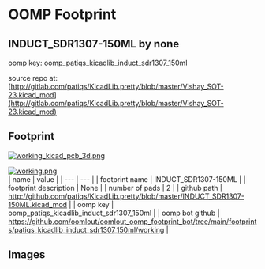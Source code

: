 # OOMP Footprint  
## INDUCT_SDR1307-150ML  by none  
  
oomp key: oomp_patiqs_kicadlib_induct_sdr1307_150ml  
  
source repo at: [http://gitlab.com/patiqs/KicadLib.pretty/blob/master/Vishay_SOT-23.kicad_mod](http://gitlab.com/patiqs/KicadLib.pretty/blob/master/Vishay_SOT-23.kicad_mod)  
## Footprint  
  
[![working_kicad_pcb_3d.png](working_kicad_pcb_3d_600.png)](working_kicad_pcb_3d.png)  
  
[![working.png](working_600.png)](working.png)  
| name | value | 
| --- | --- | 
| footprint name | INDUCT_SDR1307-150ML | 
| footprint description | None | 
| number of pads | 2 | 
| github path | http://github.com/patiqs/KicadLib.pretty/blob/master/INDUCT_SDR1307-150ML.kicad_mod | 
| oomp key | oomp_patiqs_kicadlib_induct_sdr1307_150ml | 
| oomp bot github | https://github.com/oomlout/oomlout_oomp_footprint_bot/tree/main/footprints/patiqs_kicadlib_induct_sdr1307_150ml/working | 
## Images  
